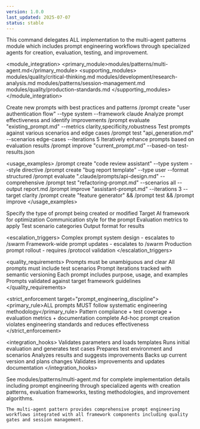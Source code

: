 ```yaml
---
version: 1.0.0
last_updated: 2025-07-07
status: stable
---
```


<command purpose="AI prompt engineering workflows for creating, evaluating, testing, and improving prompts with systematic methodology">
  
  <delegation target="modules/patterns/multi-agent.md">
    This command delegates ALL implementation to the multi-agent patterns module which includes prompt engineering workflows through specialized agents for creation, evaluation, testing, and improvement.
  </delegation>
  
  <module_integration>
    <primary_module>modules/patterns/multi-agent.md</primary_module>
    <supporting_modules>
      <module>modules/quality/critical-thinking.md</module>
      <module>modules/development/research-analysis.md</module>
      <module>modules/patterns/session-management.md</module>
      <module>modules/quality/production-standards.md</module>
    </supporting_modules>
  </module_integration>
  
  <subcommands>
    <subcommand name="create">
      <purpose>Create new prompts with best practices and patterns</purpose>
      <example>/prompt create "user authentication flow" --type system --framework claude</example>
    </subcommand>
    <subcommand name="evaluate">
      <purpose>Analyze prompt effectiveness and identify improvements</purpose>
      <example>/prompt evaluate "existing_prompt.md" --metrics clarity,specificity,robustness</example>
    </subcommand>
    <subcommand name="test">
      <purpose>Test prompts against various scenarios and edge cases</purpose>
      <example>/prompt test "api_generation.md" --scenarios edge-cases --iterations 5</example>
    </subcommand>
    <subcommand name="improve">
      <purpose>Iteratively enhance prompts based on evaluation results</purpose>
      <example>/prompt improve "current_prompt.md" --based-on test-results.json</example>
    </subcommand>
  </subcommands>
  
  <usage_examples>
    <example type="create_system">/prompt create "code review assistant" --type system --style directive</example>
    <example type="create_user">/prompt create "bug report template" --type user --format structured</example>
    <example type="evaluate_existing">/prompt evaluate ".claude/prompts/api-design.md" --comprehensive</example>
    <example type="test_scenarios">/prompt test "refactoring-prompt.md" --scenarios all --output report.md</example>
    <example type="improve_iterative">/prompt improve "assistant-prompt.md" --iterations 3 --target clarity</example>
    <example type="workflow_complete">/prompt create "feature generator" &amp;&amp; /prompt test &amp;&amp; /prompt improve</example>
  </usage_examples>
  
  <parameters>
    <parameter name="--type" values="system|user|assistant|hybrid" default="system">
      <purpose>Specify the type of prompt being created or modified</purpose>
    </parameter>
    <parameter name="--framework" values="claude|gpt|general" default="claude">
      <purpose>Target AI framework for optimization</purpose>
    </parameter>
    <parameter name="--style" values="directive|conversational|structured|narrative" default="directive">
      <purpose>Communication style for the prompt</purpose>
    </parameter>
    <parameter name="--metrics" values="clarity|specificity|robustness|effectiveness|all" default="all">
      <purpose>Evaluation metrics to apply</purpose>
    </parameter>
    <parameter name="--scenarios" values="basic|edge-cases|adversarial|all" default="basic">
      <purpose>Test scenario categories</purpose>
    </parameter>
    <parameter name="--output" values="console|file|both" default="console">
      <purpose>Output format for results</purpose>
    </parameter>
  </parameters>
  
  <escalation_triggers>
    <trigger condition="multi_prompt_system">Complex prompt system design - escalates to /swarm</trigger>
    <trigger condition="framework_prompts">Framework-wide prompt updates - escalates to /swarm</trigger>
    <trigger condition="production_deployment">Production prompt rollout - requires /protocol validation</trigger>
  </escalation_triggers>
  
  <quality_requirements>
    <requirement name="clarity">Prompts must be unambiguous and clear</requirement>
    <requirement name="testability">All prompts must include test scenarios</requirement>
    <requirement name="versioning">Prompt iterations tracked with semantic versioning</requirement>
    <requirement name="documentation">Each prompt includes purpose, usage, and examples</requirement>
    <requirement name="validation">Prompts validated against target framework guidelines</requirement>
  </quality_requirements>
  
  <strict_enforcement target="prompt_engineering_discipline">
    <primary_rule>ALL prompts MUST follow systematic engineering methodology</primary_rule>
    <verification>Pattern compliance + test coverage + evaluation metrics + documentation complete</verification>
    <consequence>Ad-hoc prompt creation violates engineering standards and reduces effectiveness</consequence>
  </strict_enforcement>
  
  <integration_hooks>
    <hook type="pre_create">Validates parameters and loads templates</hook>
    <hook type="post_create">Runs initial evaluation and generates test cases</hook>
    <hook type="pre_test">Prepares test environment and scenarios</hook>
    <hook type="post_test">Analyzes results and suggests improvements</hook>
    <hook type="pre_improve">Backs up current version and plans changes</hook>
    <hook type="post_improve">Validates improvements and updates documentation</hook>
  </integration_hooks>
  
  <reference>
    See modules/patterns/multi-agent.md for complete implementation details including prompt engineering through specialized agents with creation patterns, evaluation frameworks, testing methodologies, and improvement algorithms.
    
    The multi-agent pattern provides comprehensive prompt engineering workflows integrated with all framework components including quality gates and session management.
  </reference>
  
</command>